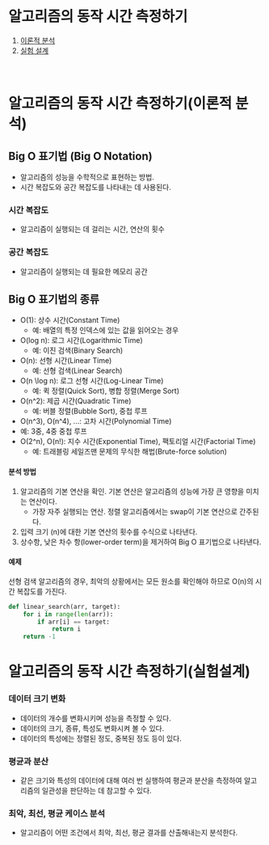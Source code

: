 # 알고리즘의 동작 시간 측정하기
1. [이론적 분석](#알고리즘의-동작-시간-측정하기이론적-분석)
2. [실험 설계](#알고리즘의-동작-시간-측정하기실험설계)
<br><br><br>

# 알고리즘의 동작 시간 측정하기(이론적 분석)

## Big O 표기법 (Big O Notation)
- 알고리즘의 성능을 수학적으로 표현하는 방법. 
- 시간 복잡도와 공간 복잡도를 나타내는 데 사용된다.

### 시간 복잡도
- 알고리즘이 실행되는 데 걸리는 시간, 연산의 횟수

### 공간 복잡도
- 알고리즘이 실행되는 데 필요한 메모리 공간

## Big O 표기법의 종류

- O(1): 상수 시간(Constant Time)
    - 예: 배열의 특정 인덱스에 있는 값을 읽어오는 경우
- O(log n): 로그 시간(Logarithmic Time)
    - 예: 이진 검색(Binary Search)
- O(n): 선형 시간(Linear Time)
    - 예: 선형 검색(Linear Search)
- O(n \log n): 로그 선형 시간(Log-Linear Time)
    - 예: 퀵 정렬(Quick Sort), 병합 정렬(Merge Sort)
- O(n^2): 제곱 시간(Quadratic Time)
    - 예: 버블 정렬(Bubble Sort), 중첩 루프
- O(n^3), O(n^4), ...: 고차 시간(Polynomial Time)
 - 예: 3중, 4중 중첩 루프
- O(2^n), O(n!): 지수 시간(Exponential Time), 팩토리얼 시간(Factorial Time)
    - 예: 트래블링 세일즈맨 문제의 무식한 해법(Brute-force solution)

#### 분석 방법

1. 알고리즘의 기본 연산을 확인. 기본 연산은 알고리즘의 성능에 가장 큰 영향을 미치는 연산이다.
   - 가장 자주 실행되는 연산. 정렬 알고리즘에서는 swap이 기본 연산으로 간주된다.
2. 입력 크기 (n)에 대한 기본 연산의 횟수를 수식으로 나타낸다.
3. 상수항, 낮은 차수 항(lower-order term)을 제거하여 Big O 표기법으로 나타낸다.

#### 예제

선형 검색 알고리즘의 경우, 최악의 상황에서는 모든 원소를 확인해야 하므로 O(n)의 시간 복잡도를 가진다.

```python
def linear_search(arr, target):
    for i in range(len(arr)):
        if arr[i] == target:
            return i
    return -1
```

# 알고리즘의 동작 시간 측정하기(실험설계)

### 데이터 크기 변화
- 데이터의 개수를 변화시키며 성능을 측정할 수 있다.
- 데이터의 크기, 종류, 특성도 변화시켜 볼 수 있다.
- 데이터의 특성에는 정렬된 정도, 중복된 정도 등이 있다.

### 평균과 분산
- 같은 크기와 특성의 데이터에 대해 여러 번 실행하여 평균과 분산을 측정하여 알고리즘의 일관성을 판단하는 데 참고할 수 있다.

### 최악, 최선, 평균 케이스 분석
- 알고리즘이 어떤 조건에서 최악, 최선, 평균 결과를 산출해내는지 분석한다.